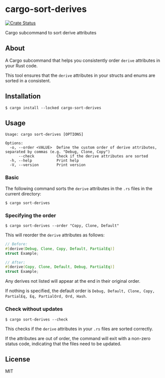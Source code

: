 # cargo-sort-derives

[![Crate Status](https://img.shields.io/crates/v/cargo-sort-derives.svg)](https://crates.io/crates/cargo-sort-derives)

Cargo subcommand to sort derive attributes

## About

A Cargo subcommand that helps you consistently order `derive` attributes in your Rust code.

This tool ensures that the `derive` attributes in your structs and enums are sorted in a consistent.

## Installation

```
$ cargo install --locked cargo-sort-derives
```

## Usage

```
Usage: cargo sort-derives [OPTIONS]

Options:
  -o, --order <VALUE>  Define the custom order of derive attributes, separated by commas (e.g. "Debug, Clone, Copy")
      --check          Check if the derive attributes are sorted
  -h, --help           Print help
  -V, --version        Print version
```

### Basic

The following command sorts the `derive` attributes in the `.rs` files in the current directory:

```
$ cargo sort-derives
```

### Specifying the order

```
$ cargo sort-derives --order "Copy, Clone, Default"
```

This will reorder the `derive` attributes as follows:

```rs
// Before:
#[derive(Debug, Clone, Copy, Default, PartialEq)]
struct Example;

// After:
#[derive(Copy, Clone, Default, Debug, PartialEq)]
struct Example;
```

Any derives not listed will appear at the end in their original order.

If nothing is specified, the default order is `Debug, Default, Clone, Copy, PartialEq, Eq, PartialOrd, Ord, Hash`.

### Check without updates

```
$ cargo sort-derives --check
```

This checks if the `derive` attributes in your `.rs` files are sorted correctly.

If the attributes are out of order, the command will exit with a non-zero status code, indicating that the files need to be updated.

## License

MIT
